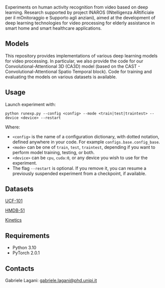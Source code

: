 
Experiments on human activity recognition from video based on deep learning.
Research supported by project INAROS (INtelligenza ARtificiale per il 
mOnitoraggio e Supporto agli anziani), aimed at the development of deep 
learning technologies for video processing for elderly assistance in smart 
home and smart healthcare applications.

## Models
This repository provides implementations of various deep learning models for 
video processing. In particular, we also provide the code for our 
Convolutional-Attentional 3D (CA3D) model (based on the CAST - 
Convolutional-Attentional Spatio Temporal block).
Code for training and evaluating the models on various datasets is available.

## Usage
Launch experiment with:
```
python runexp.py --config <config> --mode <train|test|traintest> --device <device> --restart
```
Where:
 - `<config>` is the name of a configuration dictionary, with dotted 
 notation, defined anywhere in your code. For example
 `configs.base.config_base`.
  - `<mode>` can be one of `train`, `test`, `traintest`, depending if you 
  want to perform model training, testing, or both.
 - `<device>` can be `cpu`, `cuda:0`, or any device you wish to use for
 the experiment.
 - The flag `--restart` is optional. If you remove it, you can resume a 
 previously suspended experiment from a checkpoint, if available.
 
 ## Datasets
[UCF-101](https://www.crcv.ucf.edu/data/UCF101.php)

[HMDB-51](https://serre-lab.clps.brown.edu/resource/hmdb-a-large-human-motion-database)

[Kinetics](https://github.com/cvdfoundation/kinetics-dataset)


## Requirements
- Python  3.10
- PyTorch 2.0.1

## Contacts
Gabriele Lagani: gabriele.lagani@phd.unipi.it
 
